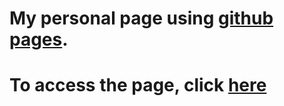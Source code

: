 # My personal page using [github pages](https://pages.github.com/).

# To access the page, click [here](https://andrers52.github.io/)
